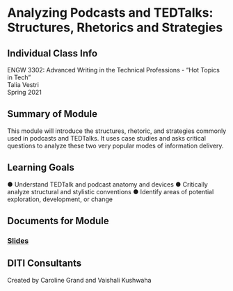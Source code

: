 # Analyzing Podcasts and TEDTalks: Structures, Rhetorics and Strategies


## Individual Class Info
ENGW 3302: Advanced Writing in the Technical Professions - “Hot Topics in Tech”
<br>
Talia Vestri
<br>
Spring 2021
<br>

## Summary of Module
This module will introduce the structures, rhetoric, and strategies commonly used in podcasts and TEDTalks. It uses case studies and asks critical questions to analyze these two very popular modes of information delivery.

## Learning Goals
●	Understand TEDTalk and podcast anatomy and devices
●	Critically analyze structural and stylistic conventions
●	Identify areas of potential exploration, development, or change

## Documents for Module

### [Slides](https://github.com/NULabNortheastern/digitalassignmentshowcase/blob/master/audio-editing_podcasting/sp21-vestri-engw3302-tedtalk/Slides.pdf)


## DITI Consultants
Created by Caroline Grand and Vaishali Kushwaha
